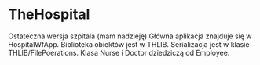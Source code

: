# TheHospital
Ostateczna wersja szpitala (mam nadzieję)
Główna aplikacja znajduje się w HospitalWfApp.
Biblioteka obiektów jest w THLIB.
Serializacja jest w klasie THLIB/FilePoerations.
Klasa Nurse i Doctor dziedziczą od Employee.
